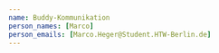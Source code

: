 ```yaml
---
name: Buddy-Kommunikation
person_names: [Marco]
person_emails: [Marco.Heger@Student.HTW-Berlin.de]
---
```

